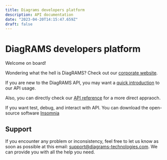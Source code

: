 ```yaml
---
title: Diagrams developers platform
description: API documentation
date: "2023-04-20T14:15:47.659Z"
draft: false
---
```


# DiagRAMS developers platform

Welcome on board!

Wondering what the hell is DiagRAMS? Check out our [corporate website](https://diagrams-technologies.com/en/home/).

If you are new to the DiagRAMS API, you may want a [quick introduction](/authentication) to our API usage.

Also, you can directly check our [API reference](/api-reference) for a more direct appraoch.

If you want test, debug, and interact with API. You can download the open-source software [Insomnia](https://insomnia.rest/download)

## Support
If you encounter any problem or inconsistency, feel free to let us know as soon as possible at this email: [support@diagrams-technologies.com](mailto:support@diagrams-technologies.com?subject=Help+on+DiagRAMS+API).
We can provide you with all the help you need.
